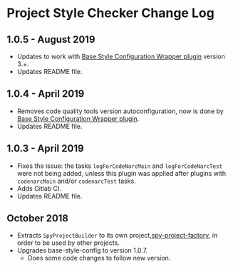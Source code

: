 # Project Style Checker Change Log

## 1.0.5 - August 2019

* Updates to work with [Base Style Configuration Wrapper plugin](https://github.com/gmullerb/base-style-config-wrapper) version 3.+.
* Updates README file.

## 1.0.4 - April 2019

* Removes code quality tools version autoconfiguration, now is done by [Base Style Configuration Wrapper plugin](https://github.com/gmullerb/base-style-config-wrapper).
* Updates README file.

## 1.0.3 - April 2019

* Fixes the issue: the tasks `logForCodeNarcMain` and `logForCodeNarcTest` were not being added, unless this plugin was applied after plugins with `codenarcMain` and/or `codenarcTest` tasks.
* Adds Gitlab CI.
* Updates README file.

## October 2018

* Extracts `SpyProjectBuilder` to its own project,[spy-project-factory](https://github.com/gmullerb/spy-project-factory), in order to be used by other projects.
* Upgrades base-style-config to version 1.0.7.
  * Does some code changes to follow new version.
